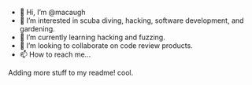- 👋 Hi, I’m @macaugh
- 👀 I’m interested in scuba diving, hacking, software development, and gardening.
- 🌱 I’m currently learning hacking and fuzzing.
- 💞️ I’m looking to collaborate on code review products.
- 📫 How to reach me...

<!---
macaugh/macaugh is a ✨ special ✨ repository because its `README.md` (this file) appears on your GitHub profile.
You can click the Preview link to take a look at your changes.
--->

Adding more stuff to my readme! cool.
